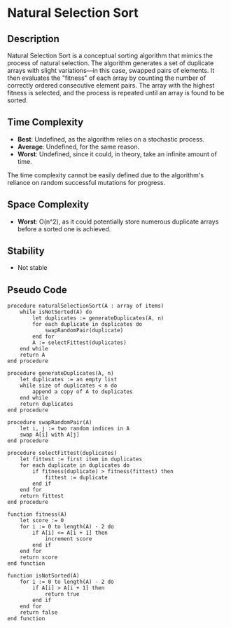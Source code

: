 # Natural Selection Sort

## Description

Natural Selection Sort is a conceptual sorting algorithm that mimics the process of natural selection. The algorithm generates a set of duplicate arrays with slight variations—in this case, swapped pairs of elements. It then evaluates the "fitness" of each array by counting the number of correctly ordered consecutive element pairs. The array with the highest fitness is selected, and the process is repeated until an array is found to be sorted.

## Time Complexity

- **Best**: Undefined, as the algorithm relies on a stochastic process.
- **Average**: Undefined, for the same reason.
- **Worst**: Undefined, since it could, in theory, take an infinite amount of time.

The time complexity cannot be easily defined due to the algorithm's reliance on random successful mutations for progress.

## Space Complexity

- **Worst**: O(n^2), as it could potentially store numerous duplicate arrays before a sorted one is achieved.

## Stability

- Not stable

## Pseudo Code

```plaintext
procedure naturalSelectionSort(A : array of items)
    while isNotSorted(A) do
        let duplicates := generateDuplicates(A, n)
        for each duplicate in duplicates do
            swapRandomPair(duplicate)
        end for
        A := selectFittest(duplicates)
    end while
    return A
end procedure

procedure generateDuplicates(A, n)
    let duplicates := an empty list
    while size of duplicates < n do
        append a copy of A to duplicates
    end while
    return duplicates
end procedure

procedure swapRandomPair(A)
    let i, j := two random indices in A
    swap A[i] with A[j]
end procedure

procedure selectFittest(duplicates)
    let fittest := first item in duplicates
    for each duplicate in duplicates do
        if fitness(duplicate) > fitness(fittest) then
            fittest := duplicate
        end if
    end for
    return fittest
end procedure

function fitness(A)
    let score := 0
    for i := 0 to length(A) - 2 do
        if A[i] <= A[i + 1] then
            increment score
        end if
    end for
    return score
end function

function isNotSorted(A)
    for i := 0 to length(A) - 2 do
        if A[i] > A[i + 1] then
            return true
        end if
    end for
    return false
end function
```
